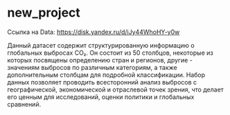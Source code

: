# new_project
Ссылка на Data: https://disk.yandex.ru/d/iJy44WhoHY-y0w

Данный датасет содержит структурированную информацию о глобальных выбросах CO₂. Он состоит из 50 столбцов, некоторые из которых посвящены определению стран и регионов, другие - значениям выбросов по различным категориям, а также дополнительным столбцам для подробной классификации. Набор данных позволяет проводить всесторонний анализ выбросов с географической, экономической и отраслевой точек зрения, что делает его ценным для исследований, оценки политики и глобальных сравнений.
